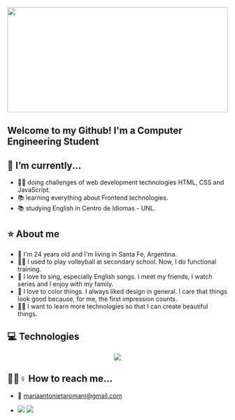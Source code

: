 <img width="100%" height="240" align='center' src="https://github.com/Maromani248/Maromani248/blob/main/Presentacion.png" >


## Welcome to my Github! I'm a Computer Engineering Student  

## 📆 I’m currently...
  - 👨‍💻 doing challenges of web development technologies HTML, CSS and JavaScript.
  - 📚 learning everything about Frontend technologies.
  - 📚 studying English in Centro de Idiomas - UNL.

## ⭐ About me

  - 📍 I'm 24 years old and I'm living in Santa Fe, Argentina. 
  - 🏋️‍♂️ I used to play volleyball at secondary school. Now, I do functional training. 
  - 💛 I love to sing, especially English songs. I meet my friends, I watch series and I enjoy with my family.
  - 🎨 I love to color things. I always liked design in general. I care that things look good because, for me, the first impression counts.
  - 💪🏼 I want to learn more technologies so that I can create beautiful things. 
  
## 💻 Technologies
<p align='center'>
  <img src="https://github-readme-stats.vercel.app/api/top-langs/?username=Maromani248&count_private=true&theme=dracula">
</p>

## 🙋‍🏻‍♀️ How to reach me...
 - 📩 mariaantonietaromani@gmail.com
 - <p align="left">
    <a href="https://www.linkedin.com/in/maromani/"><img src="https://img.shields.io/badge/linkedin-%230177B5?style=flat&logo=linkedin&logoColor=white"/></a>
    <a href="https://www.instagram.com/maromani__/"><img src="https://img.shields.io/badge/instagram-%23E4415F?style=flat&logo=instagram&logoColor=white"/></a>
  </p>
